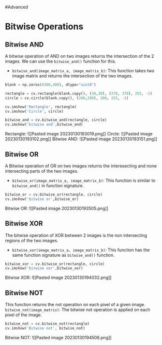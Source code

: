 #Advanced 
# Bitwise Operations
## Bitwise AND
A bitwise  operation of AND on two images  returns the intersection of the 2 images. We can use the `bitwise_and()` function for this.
- `bitwise_and(image_matrix_a, image_matrix_b)`: This function takes two image matrix and returns the intersection of the two images.
```python
blank = np.zeros((400,400), dtype="uint8")

rectangle = cv.rectangle(blank.copy(), (30,30), (370, 370), 255, -1)
circle = cv.circle(blank.copy(), (200,200), 200, 255, -1)

cv.imshow('Rectangle', rectangle)
cv.imshow('Circle', circle)

bitwise_and = cv.bitwise_and(rectangle, circle)
cv.imshow('bitwise and',bitwise_and)
```
Rectangle:
![[Pasted image 20230130193019.png]]
Circle:
![[Pasted image 20230130193102.png]]
Bitwise AND:
![[Pasted image 20230130193151.png]]
## Bitwise OR
A Bitwise operation of OR on two images returns the interesecting and none intersecting parts of the two images.
- `bitwise_or(image_matrix_a, image_matrix_b)`: This function is similar to `bitwise_and()` in function signature.
```python
bitwise_or = cv.bitwise_or(rectangle, circle)
cv.imshow('bitwise or',bitwise_or)
```
Bitwise OR:
![[Pasted image 20230130193505.png]]
## Bitwise XOR
The bitwise operation of XOR between 2 images is the non intersecting regions of the two images.
- `bitwise_xor(image_matrix_a, image_matrix_b)`: This function has the same function signature as `bitwise_and()` function.
```python
bitwise_xor = cv.bitwise_or(rectangle, circle)
cv.imshow('bitwise xor',bitwise_xor)
```
Bitwise XOR:
![[Pasted image 20230130194032.png]]
## Bitwise NOT
This function returns the not operation on each pixel of a given image.
`bitwise_not(image_matrix)`: The bitwise not operation is applied on  each pixel of the image.
```python
bitwise_not = cv.bitwise_not(rectangle)
cv.imshow('Bitwise not', bitwise_not) 
```
Bitwise NOT:
![[Pasted image 20230130194508.png]]
